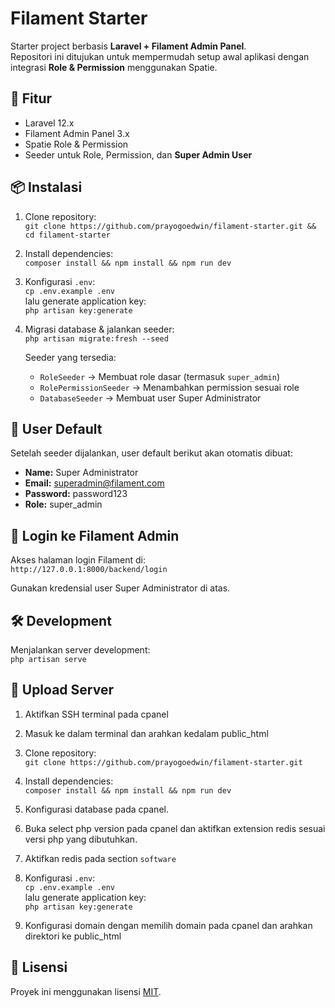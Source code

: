 # Filament Starter

Starter project berbasis **Laravel + Filament Admin Panel**.  
Repositori ini ditujukan untuk mempermudah setup awal aplikasi dengan integrasi **Role & Permission** menggunakan Spatie.

## 🚀 Fitur

-   Laravel 12.x
-   Filament Admin Panel 3.x
-   Spatie Role & Permission
-   Seeder untuk Role, Permission, dan **Super Admin User**

## 📦 Instalasi

1. Clone repository:  
   `git clone https://github.com/prayogoedwin/filament-starter.git && cd filament-starter`

2. Install dependencies:  
   `composer install && npm install && npm run dev`

3. Konfigurasi `.env`:  
   `cp .env.example .env`  
   lalu generate application key:  
   `php artisan key:generate`

4. Migrasi database & jalankan seeder:  
   `php artisan migrate:fresh --seed`

    Seeder yang tersedia:

    - `RoleSeeder` → Membuat role dasar (termasuk `super_admin`)
    - `RolePermissionSeeder` → Menambahkan permission sesuai role
    - `DatabaseSeeder` → Membuat user Super Administrator

## 👤 User Default

Setelah seeder dijalankan, user default berikut akan otomatis dibuat:

-   **Name:** Super Administrator
-   **Email:** superadmin@filament.com
-   **Password:** password123
-   **Role:** super_admin

## 🔑 Login ke Filament Admin

Akses halaman login Filament di:  
`http://127.0.0.1:8000/backend/login`

Gunakan kredensial user Super Administrator di atas.

## 🛠 Development

Menjalankan server development:  
`php artisan serve`

## 🛜 Upload Server

1. Aktifkan SSH terminal pada cpanel
2. Masuk ke dalam terminal dan arahkan kedalam public_html
3. Clone repository:  
   `git clone https://github.com/prayogoedwin/filament-starter.git`

4. Install dependencies:  
   `composer install && npm install && npm run dev`
5. Konfigurasi database pada cpanel.
6. Buka select php version pada cpanel dan aktifkan extension redis sesuai versi php yang dibutuhkan.
7. Aktifkan redis pada section `software`
8. Konfigurasi `.env`:  
   `cp .env.example .env`  
   lalu generate application key:  
   `php artisan key:generate`
9. Konfigurasi domain dengan memilih domain pada cpanel dan arahkan direktori ke public_html

## 📜 Lisensi

Proyek ini menggunakan lisensi [MIT](LICENSE).

